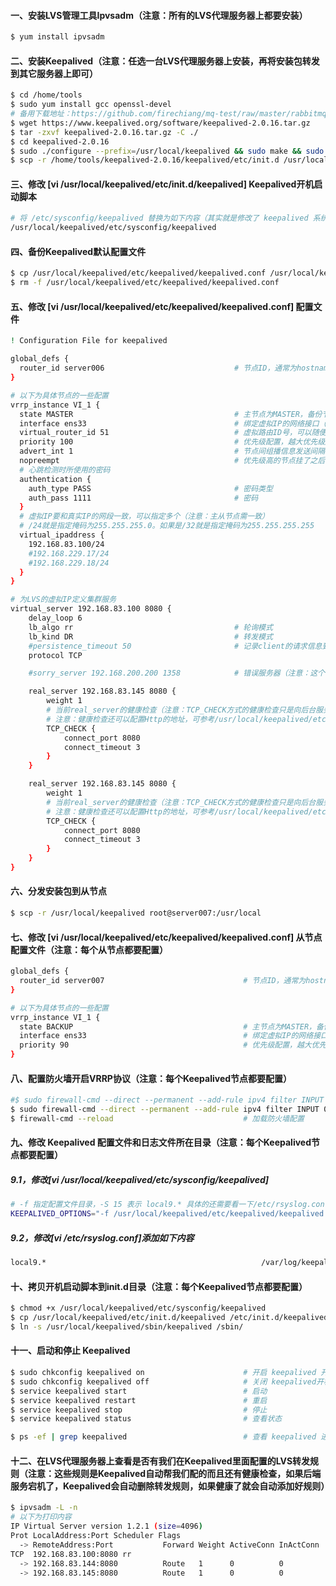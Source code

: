 #### 一、安装LVS管理工具Ipvsadm（注意：所有的LVS代理服务器上都要安装）
```bash
$ yum install ipvsadm
```

#### 二、安装Keepalived（注意：任选一台LVS代理服务器上安装，再将安装包转发到其它服务器上即可）
```bash
$ cd /home/tools
$ sudo yum install gcc openssl-devel
# 备用下载地址：https://github.com/firechiang/mq-test/raw/master/rabbitmq/data/keepalived-2.0.16.tar.gz
$ wget https://www.keepalived.org/software/keepalived-2.0.16.tar.gz
$ tar -zxvf keepalived-2.0.16.tar.gz -C ./
$ cd keepalived-2.0.16
$ sudo ./configure --prefix=/usr/local/keepalived && sudo make && sudo make install
$ scp -r /home/tools/keepalived-2.0.16/keepalived/etc/init.d /usr/local/keepalived/etc
```

#### 三、修改 [vi /usr/local/keepalived/etc/init.d/keepalived] Keepalived开机启动脚本
```bash
# 将 /etc/sysconfig/keepalived 替换为如下内容（其实就是修改了 keepalived 系统配置文件所在目录）
/usr/local/keepalived/etc/sysconfig/keepalived
```

#### 四、备份Keepalived默认配置文件
```bash
$ cp /usr/local/keepalived/etc/keepalived/keepalived.conf /usr/local/keepalived/etc/keepalived/keepalived1.conf
$ rm -f /usr/local/keepalived/etc/keepalived/keepalived.conf
```

#### 五、修改 [vi /usr/local/keepalived/etc/keepalived/keepalived.conf] 配置文件
```bash
! Configuration File for keepalived

global_defs {
  router_id server006                             # 节点ID，通常为hostname（注意：主从节点不能一样）
}

# 以下为具体节点的一些配置
vrrp_instance VI_1 {
  state MASTER                                    # 主节点为MASTER，备份节点为BACKUP
  interface ens33                                 # 绑定虚拟IP的网络接口（网卡），与本机IP地址所在的网络接口相同（Centos7默认：ens33）
  virtual_router_id 51                            # 虚拟路由ID号，可以随便起（注意：主从节点必须相同,取值0-255。但是同一内网中不应有相同virtual_router_id的集群）
  priority 100                                    # 优先级配置，越大优先级越高，抢占IP成功率越高，主节点最好设置的比从节点大（0-254的值）
  advert_int 1                                    # 节点间组播信息发送间隔（心跳检测时间，单位秒），默认1s（注意：主从节点需一致）
  nopreempt                                       # 优先级高的节点挂了之后，重新启动不抢占虚拟IP
  # 心跳检测时所使用的密码
  authentication {
    auth_type PASS                                # 密码类型
    auth_pass 1111                                # 密码
  }
  # 虚拟IP要和真实IP的网段一致，可以指定多个（注意：主从节点需一致）
  # /24就是指定掩码为255.255.255.0。如果是/32就是指定掩码为255.255.255.255
  virtual_ipaddress {
    192.168.83.100/24
    #192.168.229.17/24
    #192.168.229.18/24
  }
}

# 为LVS的虚拟IP定义集群服务
virtual_server 192.168.83.100 8080 {
    delay_loop 6
    lb_algo rr                                    # 轮询模式
    lb_kind DR                                    # 转发模式
    #persistence_timeout 50                       # 记录client的请求信息到lvs的hash表里，信息的过期时间（过期时间内请求分发到同一台机器），单位秒（注意：这个一般不配置）
    protocol TCP

    #sorry_server 192.168.200.200 1358            # 错误服务器（注意：这个一般不配置）

    real_server 192.168.83.145 8080 {
        weight 1
        # 当前real_server的健康检查（注意：TCP_CHECK方式的健康检查只是向后台服务转发一些TCP报文，只要有相应就说明是健康的）
        # 注意：健康检查还可以配置Http的地址，可参考/usr/local/keepalived/etc/keepalived/keepalived1.conf配置文件
        TCP_CHECK {
            connect_port 8080
            connect_timeout 3
        }
    }

    real_server 192.168.83.145 8080 {
        weight 1
        # 当前real_server的健康检查（注意：TCP_CHECK方式的健康检查只是向后台服务转发一些TCP报文，只要有相应就说明是健康的）
        # 注意：健康检查还可以配置Http的地址，可参考/usr/local/keepalived/etc/keepalived/keepalived1.conf配置文件
        TCP_CHECK {
            connect_port 8080
            connect_timeout 3
        }
    }
}
```

#### 六、分发安装包到从节点
```bash
$ scp -r /usr/local/keepalived root@server007:/usr/local
```

#### 七、修改 [vi /usr/local/keepalived/etc/keepalived/keepalived.conf] 从节点配置文件（注意：每个从节点都要配置）
```bash
global_defs {
  router_id server007                               # 节点ID，通常为hostname（注意：主从节点不能一样）
}

# 以下为具体节点的一些配置
vrrp_instance VI_1 {
  state BACKUP                                      # 主节点为MASTER，备份节点为BACKUP
  interface ens33                                   # 绑定虚拟IP的网络接口（网卡），与本机IP地址所在的网络接口相同（Centos7默认：ens33）
  priority 90                                       # 优先级配置，越大优先级越高，主节点最好设置的比从节点大（0-254的值）
}
```

#### 八、配置防火墙开启VRRP协议（注意：每个Keepalived节点都要配置）
```bash
#$ sudo firewall-cmd --direct --permanent --add-rule ipv4 filter INPUT 0 --in-interface em1 --destination 192.168.229.132 --protocol vrrp -j ACCEPT
$ sudo firewall-cmd --direct --permanent --add-rule ipv4 filter INPUT 0 --protocol vrrp -j ACCEPT
$ firewall-cmd --reload                             # 加载防火墙配置
```

#### 九、修改 Keepalived 配置文件和日志文件所在目录（注意：每个Keepalived节点都要配置）
##### 9.1，修改[vi /usr/local/keepalived/etc/sysconfig/keepalived]
```bash
# -f 指定配置文件目录，-S 15 表示 local9.* 具体的还需要看一下/etc/rsyslog.conf文件
KEEPALIVED_OPTIONS="-f /usr/local/keepalived/etc/keepalived/keepalived.conf -D -S 9"
```

##### 9.2，修改[vi /etc/rsyslog.conf]添加如下内容
```bash
local9.*                                                /var/log/keepalived.log
```

#### 十、拷贝开机启动脚本到init.d目录（注意：每个Keepalived节点都要配置）
```bash
$ chmod +x /usr/local/keepalived/etc/sysconfig/keepalived
$ cp /usr/local/keepalived/etc/init.d/keepalived /etc/init.d/keepalived
$ ln -s /usr/local/keepalived/sbin/keepalived /sbin/
```

#### 十一、启动和停止 Keepalived
```bash
$ sudo chkconfig keepalived on                      # 开启 keepalived 开机启动
$ sudo chkconfig keepalived off                     # 关闭 keepalived开机启动
$ service keepalived start                          # 启动 
$ service keepalived restart                        # 重启
$ service keepalived stop                           # 停止
$ service keepalived status                         # 查看状态

$ ps -ef | grep keepalived                          # 查看 keepalived 进程信息
```

#### 十二、在LVS代理服务器上查看是否有我们在Keepalived里面配置的LVS转发规则（注意：这些规则是Keepalived自动帮我们配的而且还有健康检查，如果后端服务宕机了，Keepalived会自动删除转发规则，如果健康了就会自动添加好规则）
```bash
$ ipvsadm -L -n
# 以下为打印内容
IP Virtual Server version 1.2.1 (size=4096)
Prot LocalAddress:Port Scheduler Flags
  -> RemoteAddress:Port           Forward Weight ActiveConn InActConn
TCP  192.168.83.100:8080 rr
  -> 192.168.83.144:8080          Route   1      0          0         
  -> 192.168.83.145:8080          Route   1      0          0
```
